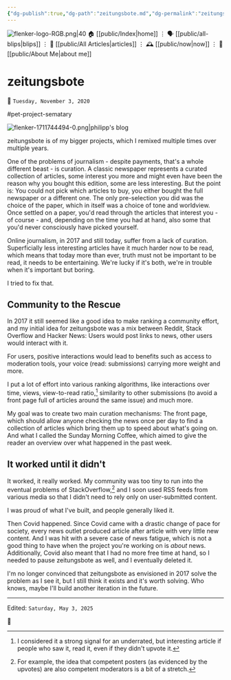 ```yaml
---
{"dg-publish":true,"dg-path":"zeitungsbote.md","dg-permalink":"zeitungsbote/","permalink":"/zeitungsbote/","title":"zeitungsbote"}
---
```



<div class="transclusion internal-embed is-loaded"><div class="markdown-embed">




![flenker-logo-RGB.png|40](/img/user/attachments/flenker-logo-RGB.png)
🏠 [[public/Index\|home]]  ⋮ 🗣️ [[public/all-blips\|blips]] ⋮  📝 [[public/All Articles\|articles]]  ⋮ 🕰️ [[public/now\|now]] ⋮ 🪪 [[public/About Me\|about me]]


</div></div>


# zeitungsbote
<p><span>📆 <code>Tuesday, November 3, 2020</code></span></p>
#pet-project-sematary

![flenker-1711744494-0.png|philipp's blog](/img/user/attachments/flenker-1711744494-0.png)

zeitungsbote is of my bigger projects, which I remixed multiple times over multiple years.

One of the problems of journalism - despite payments, that's a whole different beast - is curation. A classic newspaper represents a curated collection of articles, some interest you more and might even have been the reason why you bought this edition, some are less interesting. But the point is: You could not pick which articles to buy, you either bought the full newspaper or a different one. The only pre-selection you did was the choice of the paper, which in itself was a choice of tone and worldview. Once settled on a paper, you'd read through the articles that interest you - of course - and, depending on the time you had at hand, also some that you'd never consciously have picked yourself.

Online journalism, in 2017 and still today, suffer from a lack of curation. Superficially less interesting articles have it much harder now to be read, which means that today more than ever, truth must not be important to be read, it needs to be entertaining. We're lucky if it's both, we're in trouble when it's important but boring.

I tried to fix that.

## Community to the Rescue
In 2017 it still seemed like a good idea to make ranking a community effort, and my initial idea for zeitungsbote was a mix between Reddit, Stack Overflow and Hacker News: Users would post links to news, other users would interact with it.

For users, positive interactions would lead to benefits such as access to moderation tools, your voice (read: submissions) carrying more weight and more.

I put a lot of effort into various ranking algorithms, like interactions over time, views, view-to-read ratio,[^1] similarity to other submissions (to avoid a front page full of articles around the same issue) and much more.

My goal was to create two main curation mechanisms: The front page, which should allow anyone checking the news once per day to find a collection of articles which bring them up to speed about what's going on. And what I called the Sunday Morning Coffee, which aimed to give the reader an overview over what happened in the past week.

## It worked until it didn't
It worked, it really worked. My community was too tiny to run into the eventual problems of StackOverflow,[^2] and I soon used RSS feeds from various media so that I didn't need to rely only on user-submitted content.

I was proud of what I've built, and people generally liked it.

Then Covid happened. Since Covid came with a drastic change of pace for society, every news outlet produced  article after article with very little new content. And I was hit with a severe case of news fatigue, which is not a good thing to have when the project you're working on is _about_ news. Additionally, Covid also meant that I had no more free time at hand, so I needed to pause zeitungsbote as well, and I eventually deleted it.

I'm no longer convinced that zeitungsbote as envisioned in 2017 solve the problem as I see it, but I still think it exists and it's worth solving.
Who knows, maybe I'll build another iteration in the future.

[^1]: I considered it a strong signal for an underrated, but interesting article if people who saw it, read it, even if they didn't upvote it.
[^2]: For example, the idea that competent posters (as evidenced by the upvotes) are also competent moderators is a bit of a stretch.

- - -
<p><span>Edited: <code>Saturday, May 3, 2025</code></span></p>
👾
